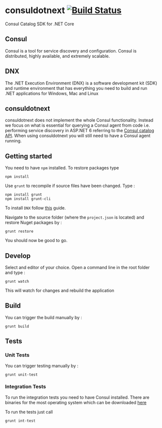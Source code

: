 # consuldotnext [![Build Status](https://travis-ci.org/rtezli/consuldotnext.svg?branch=master)](https://travis-ci.org/rtezli/consuldotnext)

Consul Catalog SDK for .NET Core

## Consul

Consul is a tool for service discovery and configuration. Consul is distributed, highly available, and extremely scalable.

## DNX

The .NET Execution Environment (DNX) is a software development kit (SDK) and runtime environment that has everything you need to build and run .NET applications for Windows, Mac and Linux

## consuldotnext

consuldotnext does not implement the whole Consul functionality. Instead we focus on what is essential for querying a Consul agent from code i.e. performing service discovery in ASP.NET 6 referring to the [Consul catalog API](https://www.consul.io/docs/agent/http/catalog.html).
When using consuldotnext you will still need to have a Consul agent running.

## Getting started

You need to have `npm` installed. To restore packages type

    npm install

Use `grunt` to recompile if source files have been changed. Type :

    npm install grunt
    npm install grunt-cli

To install `DNX` follow [this](http://docs.asp.net/en/latest/getting-started/index.html) guide.

Navigate to the source folder (where the `project.json` is located) and restore Nuget packages by :

    grunt restore

You should now be good to go.

## Develop

Select and editor of your choice. Open a command line in the root folder and type :

    grunt watch

This will watch for changes and rebuild the application

## Build

You can trigger the build manually by :

    grunt build

## Tests

### Unit Tests

You can trigger testing manually by :

    grunt unit-test

### Integration Tests

To run the integration tests you need to have Consul installed. There are binaries for the most operating system which can be downloaded [here](https://www.consul.io/downloads.html)

To run the tests just call

    grunt int-test
